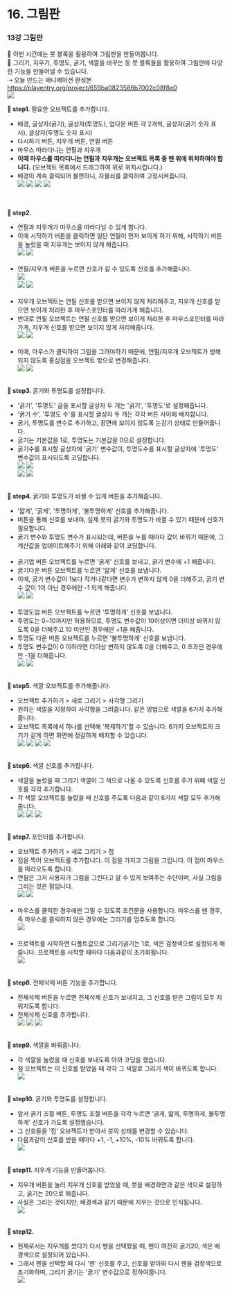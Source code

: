 # 16. 그림판
<h3>13강 그림판</h3>

🙂 이번 시간에는 붓 블록을 활용하여 그림판을 만들어봅니다. <br>
🚩 그리기, 지우기, 투명도, 굵기, 색깔을 바꾸는 등 붓 블록들을 활용하여 그림판에 다양한 기능을 만들어낼 수 있습니다. <br>
⇢ 오늘 만드는 애니메이션 완성본<br>
<a href="https://playentry.org/project/659ba0823586b7002c08f8e0"> https://playentry.org/project/659ba0823586b7002c08f8e0 <br> 
![](img/13_그림판/13_1.png) <br>

<b>🧩 step1. </b> 필요한 오브젝트를 추가합니다.<br>
- 배경, 글상자(굵기), 글상자(투명도), 업다운 버튼 각 2개씩, 글상자(굵기 숫자 표시), 글상자(투명도 숫자 표시)
- 다시하기 버튼, 지우개 버튼, 연필 버튼
- 마우스 따라다니는 연필과 지우개
- <b>이때 마우스를 따라다니는 연필과 지우개는 오브젝트 목록 중 맨 위에 위치하여야 합니다.</b> (오브젝트 목록에서 드래그하여 위로 위치시킵니다.)
- 배경이 계속 클릭되어 불편하니, 자물쇠를 클릭하여 고정시켜줍니다.<br>
![](img/13_그림판/13_2.png) ![](img/13_그림판/13_3.png) ![](img/13_그림판/13_4.png) ![](img/13_그림판/13_5.png)  
<br><br>

<b>🧩 step2. </b> <br>
- 연필과 지우개가 마우스를 따라다닐 수 있게 합니다.
- 이때 시작하기 버튼을 클릭하면 일단 연필이 먼저 보이게 하기 위해, 시작하기 버튼을 눌렀을 때 지우개는 보이지 않게 해줍니다.<br>
![](img/13_그림판/13_6.png) ![](img/13_그림판/13_7.png) <br><br>
- 연필/지우개 버튼을 누르면 신호가 갈 수 있도록 신호를 추가해줍니다. <br>
![](img/13_그림판/13_8.png) <br>
![](img/13_그림판/13_11.png) ![](img/13_그림판/13_12.png)<br><br>
- 지우개 오브젝트는 연필 신호를 받으면 보이지 않게 처리해주고, 지우개 신호를 받으면 보이게 처리한 후 마우스포인터를 따라가게 해줍니다.
- 반대로 연필 오브젝트는 연필 신호를 받으면 보이게 처리한 후 마우스포인터를 따라가게, 지우개 신호를 받으면 보이지 않게 처리해줍니다.<br>
![](img/13_그림판/13_9.png) ![](img/13_그림판/13_10.png)<br><br>
- 이때, 마우스가 클릭하여 그림을 그려야하기 때문에, 연필/지우개 오브젝트가 방해되지 않도록 중심점을 오브젝트 밖으로 변경해줍니다. <br>
![](img/13_그림판/13_28.png) ![](img/13_그림판/13_29.png)<br><br>

<b>🧩 step3. </b> 굵기와 투명도를 설정합니다.<br>
- '굵기', '투명도' 글을 표시할 글상자 두 개는 '굵기', '투명도'로 설정해줍니다.
- '굵기 수', '투명도 수'를 표시할 글상자 두 개는 각각 버튼 사이에 배치합니다.
- 굵기, 투명도를 변수로 추가하고, 장면에 보이지 않도록 눈감기 상태로 만들어줍니다.
- 굵기는 기본값을 1로, 투명도는 기본값을 0으로 설정합니다.
- 굵기수를 표시할 글상자에 '굵기' 변수값이, 투명도수를 표시할 글상자에 '투명도' 변수값이 표시되도록 코딩합니다.  <br>
![](img/13_그림판/13_13.png) ![](img/13_그림판/13_14.png)<br>
![](img/13_그림판/13_15.png) ![](img/13_그림판/13_16.png)<br><br>

<b>🧩 step4. </b> 굵기와 투명도가 바뀔 수 있게 버튼을 추가해줍니다.<br>
- '얇게', '굵게', '투명하게', '불투명하게' 신호를 추가해줍니다.
- 버튼을 통해 신호를 보내야, 실제 붓의 굵기와 투명도가 바뀔 수 있기 때문에 신호가 필요합니다.
- 굵기 변수와 투명도 변수가 표시되는데, 버튼을 누를 때마다 값이 바뀌기 때문에, 그 계산값을 업데이트해주기 위해 아래와 같이 코딩합니다.<br><br>
- 굵기업 버튼 오브젝트를 누르면 '굵게' 신호를 보내고, 굵기 변수에 +1 해줍니다.
- 굵기다운 버튼 오브젝트를 누르면 '얇게' 신호를 보냅니다.
- 이때, 굵기 변수값이 1보다 작거나같다면 변수가 변하지 않게 0을 더해주고, 굵기 변수 값이 1이 아닌 경우에만 -1 되게 해줍니다.<br>
![](img/13_그림판/13_17.png) ![](img/13_그림판/13_18.png) <br><br>
- 투명도업 버튼 오브젝트를 누르면 '투명하게' 신호를 보냅니다.
- 투명도는 0~10까지만 허용하므로, 투명도 변수값이 10이상이면 더이상 바뀌지 않도록 0을 더해주고 10 미만인 경우에만 +1을 해줍니다.
- 투명도 다운 버튼 오브젝트를 누르면 '불투명하게' 신호를 보냅니다.
- 투명도 변수값이 0 이하라면 더이상 변하지 않도록 0을 더해주고, 0 초과인 경우에만 -1을 더해줍니다. <br>
![](img/13_그림판/13_19.png) ![](img/13_그림판/13_20.png) <br><br>

<b>🧩 step5. </b> 색깔 오브젝트를 추가해줍니다.<br>
- 오브젝트 추가하기 > 새로 그리기 > 사각형 그리기
- 원하는 색깔을 지정하여 사각형을 그려줍니다. 같은 방법으로 색깔을 6가지 추가해줍니다.
- 오브젝트 목록에서 하나를 선택해 '복제하기'할 수 있습니다. 6가지 오브젝트의 크기가 같게 하면 화면에 정갈하게 배치할 수 있습니다. <br>
![](img/13_그림판/13_21.png) ![](img/13_그림판/13_22.png) ![](img/13_그림판/13_23.png) ![](img/13_그림판/13_27.png) <br><br>

<b>🧩 step6. </b> 색깔 신호를 추가합니다.<br>
- 색깔을 눌렀을 때 그리기 색깔이 그 색으로 나올 수 있도록 신호를 주기 위해 색깔 신호를 각각 추가합니다.
- 각 색깔 오브젝트를 눌렀을 때 신호를 주도록 다음과 같이 6가지 색깔 모두 추가해줍니다. <br>
![](img/13_그림판/13_24.png) ![](img/13_그림판/13_25.png) ![](img/13_그림판/13_26.png) <br><br>

<b>🧩 step7. </b> 포인터를 추가합니다.<br>
- 오브젝트 추가하기 > 새로 그리기 > 점
- 점을 찍어 오브젝트를 추가합니다. 이 점을 가지고 그림을 그립니다. 이 점이 마우스를 따라오도록 합니다.
- 연필은 그저 사용자가 그림을 그린다고 알 수 있게 보여주는 수단이며, 사실 그림을 그리는 것은 점입니다. <br>
![](img/13_그림판/13_30.png) ![](img/13_그림판/13_31.png)<br><br>
- 마우스를 클릭한 경우에만 그릴 수 있도록 조건문을 사용합니다. 마우스를 뗀 경우, 즉 마우스를 클릭하지 않은 경우에는 그리기를 멈추도록 합니다.<br>
![](img/13_그림판/13_32.png)<br><br>
-  프로젝트를 시작하면 디폴트값으로 그리기굵기는 1로, 색은 검정색으로 설정되게 해줍니다. 프로젝트를 시작할 때마다 다음과같이 초기화됩니다.<br>
![](img/13_그림판/13_33.png)<br><Br>

<b>🧩 step8. </b> 전체삭제 버튼 기능을 추가합니다.<br>
- 전체삭제 버튼을 누르면 전체삭제 신호가 보내지고, 그 신호를 받은 그림이 모두 지워지도록 합니다.
- 전체삭제 신호를 추가합니다. <br>
![](img/13_그림판/13_34.png) ![](img/13_그림판/13_35.png) ![](img/13_그림판/13_36.png)<Br><Br>

<b>🧩 step9. </b> 색깔을 바꿔줍니다.<br>
- 각 색깔을 눌렀을 때 신호를 보내도록 아까 코딩을 했습니다.
- 점 오브젝트는 이 신호를 받았을 때 각각 그 색깔로 그리기 색이 바뀌도록 합니다. <br>
![](img/13_그림판/13_37.png)<br><br>

<b>🧩 step10. </b> 굵기와 투명도를 설정합니다.<br>
- 앞서 굵기 조절 버튼, 투명도 조절 버튼을 각각 누르면 '굵게, 얇게, 투명하게, 불투명하게' 신호가 가도록 설정했습니다.
- 그 신호들을 '점' 오브젝트가 받아서 붓의 상태를 변경할 수 있습니다.
- 다음과같이 신호를 받을 때마다 +1, -1, +10%, -10% 바뀌도록 합니다.<br>
![](img/13_그림판/13_38.png) <br><br>

<b>🧩 step11. </b> 지우개 기능을 만들어봅니다.<br>
- 지우개 버튼을 눌러 지우개 신호를 받았을 때, 붓을 배경화면과 같은 색으로 설정하고, 굵기는 20으로 해줍니다.
- 사실은 그리는 것이지만, 배경색과 같기 때문에 지우는 것으로 인식됩니다. <Br>
![](img/13_그림판/13_39.png)<br><br>

<b>🧩 step12. </b> <br>
- 현재로서는 지우개를 썼다가 다시 펜을 선택했을 때, 펜이 여전히 굵기20, 색은 배경색으로 설정되어 있습니다.
- 그래서 펜을 선택할 때 다시 '펜' 신호를 주고, 신호를 받아와 다시 펜을 검정색으로 초기화하며, 그리기 굵기는 '굵기' 변수값으로 정하여줍니다. <br>
![](img/13_그림판/13_40.png) <br><br>

